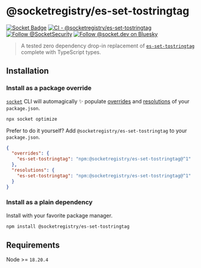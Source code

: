 # @socketregistry/es-set-tostringtag

[![Socket Badge](https://socket.dev/api/badge/npm/package/@socketregistry/es-set-tostringtag)](https://socket.dev/npm/package/@socketregistry/es-set-tostringtag)
[![CI - @socketregistry/es-set-tostringtag](https://github.com/SocketDev/socket-registry/actions/workflows/ci.yml/badge.svg)](https://github.com/SocketDev/socket-registry/actions/workflows/ci.yml)
[![Follow @SocketSecurity](https://img.shields.io/twitter/follow/SocketSecurity?style=social)](https://twitter.com/SocketSecurity)
[![Follow @socket.dev on Bluesky](https://img.shields.io/badge/Follow-@socket.dev-1DA1F2?style=social&logo=bluesky)](https://bsky.app/profile/socket.dev)

> A tested zero dependency drop-in replacement of
> [`es-set-tostringtag`](https://socket.dev/npm/package/es-set-tostringtag)
> complete with TypeScript types.

## Installation

### Install as a package override

[`socket`](https://socket.dev/npm/package/socket) CLI will automagically ✨
populate
[overrides](https://docs.npmjs.com/cli/v9/configuring-npm/package-json#overrides)
and [resolutions](https://yarnpkg.com/configuration/manifest#resolutions) of
your `package.json`.

```sh
npx socket optimize
```

Prefer to do it yourself? Add `@socketregistry/es-set-tostringtag` to your
`package.json`.

```json
{
  "overrides": {
    "es-set-tostringtag": "npm:@socketregistry/es-set-tostringtag@^1"
  },
  "resolutions": {
    "es-set-tostringtag": "npm:@socketregistry/es-set-tostringtag@^1"
  }
}
```

### Install as a plain dependency

Install with your favorite package manager.

```sh
npm install @socketregistry/es-set-tostringtag
```

## Requirements

Node >= `18.20.4`

